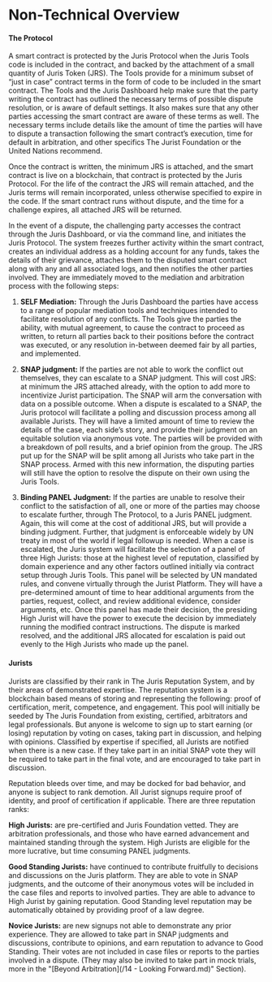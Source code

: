 # Non-Technical Overview

#### The Protocol

A smart contract is protected by the Juris Protocol when the Juris Tools code is included in the contract, and backed by the attachment of a small quantity of Juris Token \(JRS\). The Tools provide for a minimum subset of “just in case” contract terms in the form of code to be included in the smart contract. The Tools and the Juris Dashboard help make sure that the party writing the contract has outlined the necessary terms of possible dispute resolution, or is aware of default settings. It also makes sure that any other parties accessing the smart contract are aware of these terms as well. The necessary terms include details like the amount of time the parties will have to dispute a transaction following the smart contract’s execution, time for default in arbitration, and other specifics The Jurist Foundation or the United Nations recommend.

Once the contract is written, the minimum JRS is attached, and the smart contract is live on a blockchain, that contract is protected by the Juris Protocol. For the life of the contract the JRS will remain attached, and the Juris terms will remain incorporated, unless otherwise specified to expire in the code. If the smart contract runs without dispute, and the time for a challenge expires, all attached JRS will be returned.

In the event of a dispute, the challenging party accesses the contract through the Juris Dashboard, or via the command line, and initiates the Juris Protocol. The system freezes further activity within the smart contract, creates an individual address as a holding account for any funds, takes the details of their grievance, attaches them to the disputed smart contract along with any and all associated logs, and then notifies the other parties involved. They are immediately moved to the mediation and arbitration process with the following steps:

1. **SELF Mediation:** Through the Juris Dashboard the parties have access to a range of popular mediation tools and techniques intended to facilitate resolution of any conflicts. The Tools give the parties the ability, with mutual agreement, to cause the contract to proceed as written, to return all parties back to their positions before the contract was executed, or any resolution in-between deemed fair by all parties, and implemented.

2. **SNAP judgment:** If the parties are not able to work the conflict out themselves, they can escalate to a SNAP judgment. This will cost JRS: at minimum the JRS attached already, with the option to add more to incentivize Jurist participation. The SNAP will arm the conversation with data on a possible outcome. When a dispute is escalated to a SNAP, the Juris protocol will facilitate a polling and discussion process among all available Jurists. They will have a limited amount of time to review the details of the case, each side’s story, and provide their judgment on an equitable solution via anonymous vote. The parties will be provided with a breakdown of poll results, and a brief opinion from the group. The JRS put up for the SNAP will be split among all Jurists who take part in the SNAP process. Armed with this new information, the disputing parties will still have the option to resolve the dispute on their own using the Juris Tools.

3. **Binding PANEL Judgment:** If the parties are unable to resolve their conflict to the satisfaction of all, one or more of the parties may choose to escalate further, through The Protocol, to a Juris PANEL judgment. Again, this will come at the cost of additional JRS, but will provide a binding judgment. Further, that judgment is enforceable widely by UN treaty in most of the world if legal followup is needed. When a case is escalated, the Juris system will facilitate the selection of a panel of three High Jurists: those at the highest level of reputation, classified by domain experience and any other factors outlined initially via contract setup through Juris Tools. This panel will be selected by UN mandated rules, and convene virtually through the Jurist Platform. They will have a pre-determined amount of time to hear additional arguments from the parties, request, collect, and review additional evidence, consider arguments, etc. Once this panel has made their decision, the presiding High Jurist will have the power  to execute the decision by immediately running the modified contract instructions. The dispute is marked resolved, and the additional JRS allocated for escalation is paid out evenly to the High Jurists who made up the panel.



#### Jurists

Jurists are classified by their rank in The Juris Reputation System, and by their areas of demonstrated expertise. The reputation system is a blockchain based means of storing and representing the following: proof of certification, merit, competence, and engagement. This pool will initially be seeded by The Juris Foundation from existing, certified, arbitrators and legal professionals. But anyone is welcome to sign up to start earning \(or losing\) reputation by voting on cases, taking part in discussion, and helping with opinions. Classified by expertise if specified, all Jurists are notified when there is a new case. If they take part in an initial SNAP vote they will be required to take part in the final vote, and are encouraged to take part in discussion.

Reputation bleeds over time, and may be docked for bad behavior, and anyone is subject to rank demotion. All Jurist signups require proof of identity, and proof of certification if applicable. There are three reputation ranks:

**High Jurists:** are pre-certified and Juris Foundation vetted. They are arbitration professionals, and those who have earned advancement and maintained standing through the system. High Jurists are eligible for the more lucrative, but time consuming PANEL judgments.

**Good Standing Jurists:** have continued to contribute fruitfully to decisions and discussions on the Juris platform. They are able to vote in SNAP judgments, and the outcome of their anonymous votes will be included in the case files and reports to involved parties. They are able to advance to High Jurist by gaining reputation. Good Standing level reputation may be automatically obtained by providing proof of a law degree.

**Novice Jurists:** are new signups not able to demonstrate any prior experience. They are allowed to take part in SNAP judgments and discussions, contribute to opinions, and earn reputation to advance to Good Standing. Their votes are not included in case files or reports to the parties involved in a dispute. \(They may also be invited to take part in mock trials, more in the "[Beyond Arbitration](/14 - Looking Forward.md)" Section\).
